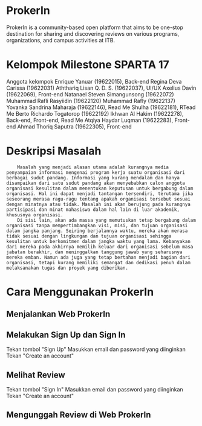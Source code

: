 # ProkerIn

ProkerIn is a community-based open platform that aims to be one-stop destination for sharing and discovering reviews on various programs, organizations, and campus activities at ITB. 


# Kelompok Milestone SPARTA 17 

Anggota kelompok 
Enrique Yanuar			        (19622015), Back-end
Regina Deva Carissa         	(19622031)
Aththariq Lisan Q. D. S.		(19622037), UI/UX
Axelius Davin			        (19622069), Front-end
Natanael Steven Simangunsong	(19622072)
Muhammad Rafli Rasyiidin	    (19622120)
Muhammad Rafly			        (19622137)
Yovanka Sandrina Maharaja	    (19622146), Read Me
Shulha				            (19622181), RTead Me
Berto Richardo Togatorop		(19622192)
Ikhwan Al Hakim			        (19622278), Back-end, Front-end, Read Me
Atqiya Haydar Luqman		    (19622283), Front-end
Ahmad Thoriq Saputra        	(19622305), Front-end

# Deskripsi Masalah
        Masalah yang menjadi alasan utama adalah kurangnya media penyampaian informasi mengenai program kerja suatu organisasi dari berbagai sudut pandang. Informasi yang kurang mendalam dan hanya disampaikan dari satu sudut pandang akan menyebabkan calon anggota organisasi kesulitan dalam menentukan keputusan untuk bergabung dalam organisasi. Hal ini dapat menjadi tantangan tersendiri, terutama jika seseorang merasa ragu-ragu tentang apakah organisasi tersebut sesuai dengan minatnya atau tidak. Masalah ini akan berujung pada kurangnya partisipasi dan minat mahasiswa dalam hal lain di luar akademik, khususnya organisasi.
        Di sisi lain, akan ada massa yang memutuskan tetap bergabung dalam organisasi tanpa mempertimbangkan visi, misi, dan tujuan organisasi dalam jangka panjang. Seiring berjalannya waktu, mereka akan merasa tidak sesuai dengan lingkungan dan tujuan organisasi sehingga kesulitan untuk berkomitmen dalam jangka waktu yang lama. Kebanyakan dari mereka pada akhirnya memilih keluar dari organisasi sebelum masa jabatan berakhir, dan meninggalkan tanggung jawab yang seharusnya mereka emban. Namun ada juga yang tetap bertahan menjadi bagian dari organisasi, tetapi kurang memiliki semangat dan dedikasi penuh dalam melaksanakan tugas dan proyek yang diberikan.



# Cara Menggunakan ProkerIn

## Menjalankan Web ProkerIn


## Melakukan Sign Up dan Sign In
Tekan tombol "Sign Up"
Masukkan email dan password yang diinginkan
Tekan "Create an account"

## Melihat Review 
Tekan tombol "Sign In"
Masukkan email dan password yang diinginkan
Tekan "Create an account"

## Mengunggah Review di Web ProkerIn